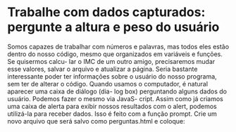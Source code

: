 # Trabalhe com dados capturados: pergunte a altura e peso do usuário
Somos capazes de trabalhar com números e palavras, mas todos eles estão dentro do
nosso código, mesmo que organizados em variáveis e funções. Se quisermos calcu-
lar o IMC de um outro amigo, precisaremos mudar esse valores, salvar o arquivo e
atualizar a página. Seria bastante interessante poder ter informações sobre o usuário
do nosso programa, sem ter de alterar o código.
Quando usamos o computador, é natural aparecer uma caixa de diálogo (dia-
log box) perguntando alguns dados do usuário. Podemos fazer o mesmo via JavaS-
cript. Assim como já criamos uma caixa de alerta para exibir nossos resultados com
o alert, podemos utilizá-la para receber dados. Isso é feito com a função prompt.
Crie um novo arquivo que será salvo como perguntas.html e coloque: